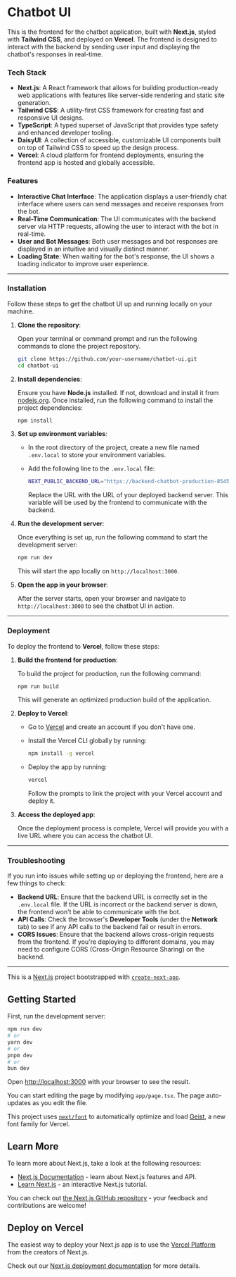 

# **Chatbot UI**

This is the frontend for the chatbot application, built with **Next.js**, styled with **Tailwind CSS**, and deployed on **Vercel**. The frontend is designed to interact with the backend by sending user input and displaying the chatbot's responses in real-time.

### **Tech Stack**

- **Next.js**: A React framework that allows for building production-ready web applications with features like server-side rendering and static site generation.
- **Tailwind CSS**: A utility-first CSS framework for creating fast and responsive UI designs.
- **TypeScript**: A typed superset of JavaScript that provides type safety and enhanced developer tooling.
- **DaisyUI**: A collection of accessible, customizable UI components built on top of Tailwind CSS to speed up the design process.
- **Vercel**: A cloud platform for frontend deployments, ensuring the frontend app is hosted and globally accessible.

### **Features**

- **Interactive Chat Interface**: The application displays a user-friendly chat interface where users can send messages and receive responses from the bot.
- **Real-Time Communication**: The UI communicates with the backend server via HTTP requests, allowing the user to interact with the bot in real-time.
- **User and Bot Messages**: Both user messages and bot responses are displayed in an intuitive and visually distinct manner.
- **Loading State**: When waiting for the bot's response, the UI shows a loading indicator to improve user experience.

---

### **Installation**

Follow these steps to get the chatbot UI up and running locally on your machine.

1. **Clone the repository**:

   Open your terminal or command prompt and run the following commands to clone the project repository.

   ```bash
   git clone https://github.com/your-username/chatbot-ui.git
   cd chatbot-ui
   ```

2. **Install dependencies**:

   Ensure you have **Node.js** installed. If not, download and install it from [nodejs.org](https://nodejs.org/). Once installed, run the following command to install the project dependencies:

   ```bash
   npm install
   ```

3. **Set up environment variables**:

   - In the root directory of the project, create a new file named `.env.local` to store your environment variables.
   - Add the following line to the `.env.local` file:

     ```bash
     NEXT_PUBLIC_BACKEND_URL="https://backend-chatbot-production-8545.up.railway.app/"
     ```

     Replace the URL with the URL of your deployed backend server. This variable will be used by the frontend to communicate with the backend.

4. **Run the development server**:

   Once everything is set up, run the following command to start the development server:

   ```bash
   npm run dev
   ```

   This will start the app locally on `http://localhost:3000`.

5. **Open the app in your browser**:

   After the server starts, open your browser and navigate to `http://localhost:3000` to see the chatbot UI in action.

---

### **Deployment**

To deploy the frontend to **Vercel**, follow these steps:

1. **Build the frontend for production**:

   To build the project for production, run the following command:

   ```bash
   npm run build
   ```

   This will generate an optimized production build of the application.

2. **Deploy to Vercel**:

   - Go to [Vercel](https://vercel.com) and create an account if you don't have one.
   - Install the Vercel CLI globally by running:

     ```bash
     npm install -g vercel
     ```

   - Deploy the app by running:

     ```bash
     vercel
     ```

     Follow the prompts to link the project with your Vercel account and deploy it.

3. **Access the deployed app**:

   Once the deployment process is complete, Vercel will provide you with a live URL where you can access the chatbot UI.

---

### **Troubleshooting**

If you run into issues while setting up or deploying the frontend, here are a few things to check:

- **Backend URL**: Ensure that the backend URL is correctly set in the `.env.local` file. If the URL is incorrect or the backend server is down, the frontend won't be able to communicate with the bot.
- **API Calls**: Check the browser's **Developer Tools** (under the **Network** tab) to see if any API calls to the backend fail or result in errors.
- **CORS Issues**: Ensure that the backend allows cross-origin requests from the frontend. If you're deploying to different domains, you may need to configure CORS (Cross-Origin Resource Sharing) on the backend.

---
This is a [Next.js](https://nextjs.org) project bootstrapped with [`create-next-app`](https://nextjs.org/docs/app/api-reference/cli/create-next-app).

## Getting Started

First, run the development server:

```bash
npm run dev
# or
yarn dev
# or
pnpm dev
# or
bun dev
```

Open [http://localhost:3000](http://localhost:3000) with your browser to see the result.

You can start editing the page by modifying `app/page.tsx`. The page auto-updates as you edit the file.

This project uses [`next/font`](https://nextjs.org/docs/app/building-your-application/optimizing/fonts) to automatically optimize and load [Geist](https://vercel.com/font), a new font family for Vercel.

## Learn More

To learn more about Next.js, take a look at the following resources:

- [Next.js Documentation](https://nextjs.org/docs) - learn about Next.js features and API.
- [Learn Next.js](https://nextjs.org/learn) - an interactive Next.js tutorial.

You can check out [the Next.js GitHub repository](https://github.com/vercel/next.js) - your feedback and contributions are welcome!

## Deploy on Vercel

The easiest way to deploy your Next.js app is to use the [Vercel Platform](https://vercel.com/new?utm_medium=default-template&filter=next.js&utm_source=create-next-app&utm_campaign=create-next-app-readme) from the creators of Next.js.

Check out our [Next.js deployment documentation](https://nextjs.org/docs/app/building-your-application/deploying) for more details.
